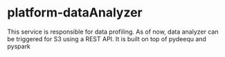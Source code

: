 # platform-dataAnalyzer

This service is responsible for data profiling. As of now, data analyzer can be triggered for S3 using a REST API. It is built on top of pydeequ and pyspark
